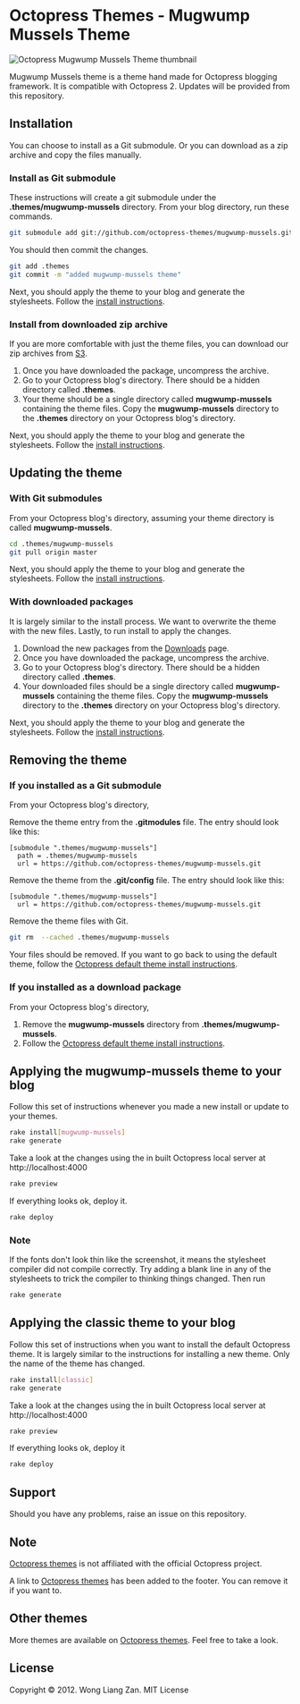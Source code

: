 # Octopress Themes - Mugwump Mussels Theme

![Octopress Mugwump Mussels Theme thumbnail](https://s3.amazonaws.com/static.octopressthemes.com/thumbnails/mugwump-mussels-thumbnail.png)

Mugwump Mussels theme is a theme hand made for Octopress blogging framework. It is compatible with Octopress 2. Updates will be provided from this repository.

## Installation

You can choose to install as a Git submodule. Or you can download as a zip archive and copy the files manually.

### Install as Git submodule

These instructions will create a git submodule under the __.themes/mugwump-mussels__ directory. From your blog directory, run these commands.

``` sh
git submodule add git://github.com/octopress-themes/mugwump-mussels.git .themes/mugwump-mussels
```

You should then commit the changes.

``` sh
git add .themes
git commit -m "added mugwump-mussels theme"
```

Next, you should apply the theme to your blog and generate the stylesheets. Follow the [install instructions](#applying-the-mugwump-mussels-theme-to-your-blog).

### Install from downloaded zip archive

If you are more comfortable with just the theme files, you can download our zip archives from [S3](https://s3.amazonaws.com/static.octopressthemes.com/themes/mugwump-mussels-v0.1.0.zip).

1. Once you have downloaded the package, uncompress the archive.
2. Go to your Octopress blog's directory. There should be a hidden directory called __.themes__.
3. Your theme should be a single directory called __mugwump-mussels__ containing the theme files. Copy the __mugwump-mussels__ directory to the __.themes__ directory on your Octopress blog's directory.

Next, you should apply the theme to your blog and generate the stylesheets. Follow the [install instructions](#applying-the-mugwump-mussels-theme-to-your-blog).

## Updating the theme

### With Git submodules

From your Octopress blog's directory, assuming your theme directory is called __mugwump-mussels__.

``` sh
cd .themes/mugwump-mussels
git pull origin master
```

Next, you should apply the theme to your blog and generate the stylesheets. Follow the [install instructions](#applying-the-mugwump-mussels-theme-to-your-blog).

### With downloaded packages

It is largely similar to the install process. We want to overwrite the theme with the new files. Lastly, to run install to apply the changes.

1. Download the new packages from the [Downloads](https://github.com/octopress-themes/mugwump-mussels/downloads) page.
2. Once you have downloaded the package, uncompress the archive.
3. Go to your Octopress blog's directory. There should be a hidden directory called __.themes__.
4. Your downloaded files should be a single directory called __mugwump-mussels__ containing the theme files. Copy the __mugwump-mussels__ directory to the __.themes__ directory on your Octopress blog's directory.

Next, you should apply the theme to your blog and generate the stylesheets. Follow the [install instructions](#applying-the-mugwump-mussels-theme-to-your-blog).

## Removing the theme

### If you installed as a Git submodule

From your Octopress blog's directory,

Remove the theme entry from the __.gitmodules__ file. The entry should look like this:
```
[submodule ".themes/mugwump-mussels"]
  path = .themes/mugwump-mussels
  url = https://github.com/octopress-themes/mugwump-mussels.git
```

Remove the theme from the __.git/config__ file. The entry should look like this:
```
[submodule ".themes/mugwump-mussels"]
  url = https://github.com/octopress-themes/mugwump-mussels.git
```

Remove the theme files with Git.
``` sh
git rm  --cached .themes/mugwump-mussels
```

Your files should be removed. If you want to go back to using the default theme, follow the [Octopress default theme install instructions](#applying-the-mugwump-mussels-theme-to-your-blog).

### If you installed as a download package

From your Octopress blog's directory,

1. Remove the __mugwump-mussels__ directory from __.themes/mugwump-mussels__.
2. Follow the [Octopress default theme install instructions](#applying-the-mugwump-musselstheme-to-your-blog).

## Applying the mugwump-mussels theme to your blog

Follow this set of instructions whenever you made a new install or update to your themes.

``` sh
rake install[mugwump-mussels]
rake generate
```

Take a look at the changes using the in built Octopress local server at http://localhost:4000

``` sh
rake preview
```

If everything looks ok, deploy it.

``` sh
rake deploy
```

### Note

If the fonts don't look thin like the screenshot, it means the stylesheet compiler did not compile correctly. Try adding a blank line in any of the stylesheets to trick the compiler to thinking things changed. Then run

``` sh
rake generate
```

## Applying the classic theme to your blog

Follow this set of instructions when you want to install the default Octopress theme. It is largely similar to the instructions for installing a new theme. Only the name of the theme has changed.

``` sh
rake install[classic]
rake generate
```

Take a look at the changes using the in built Octopress local server at http://localhost:4000

``` sh
rake preview
```

If everything looks ok, deploy it

``` sh
rake deploy
```

## Support

Should you have any problems, raise an issue on this repository.

## Note

[Octopress themes](http://octopressthemes.com) is not affiliated with the official Octopress project.

A link to [Octopress themes](http://octopressthemes.com) has been added to the footer. You can remove it if you want to.

## Other themes

More themes are available on [Octopress themes](http://octopressthemes.com). Feel free to take a look.

## License

Copyright &copy; 2012. Wong Liang Zan. MIT License
